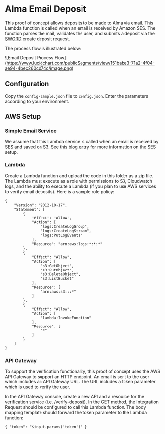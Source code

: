 # Alma Email Deposit

This proof of concept allows deposits to be made to Alma via email. This Lambda function is called when an email is received by Amazon SES. The function parses the mail, validates the user, and submits a deposit via the [SWORD](https://github.com/jweisman/AlmaSwordServer) create deposit request. 

The process flow is illustrated below:

![Email Deposit Process Flow]
(https://www.lucidchart.com/publicSegments/view/151babe3-71a2-4f04-ae94-4bec260cd74c/image.png)

## Configuration
Copy the `config-sample.json` file to `config.json`. Enter the parameters according to your environment.

## AWS Setup

### Simple Email Service
We assume that this Lambda service is called when an email is received by SES and saved on S3. See this [blog entry](https://developers.exlibrisgroup.com/blog/Accepting-Digital-Deposits-via-Email) for more information on the SES setup.

### Lambda
Create a Lambda function and upload the code in this folder as a zip file. The Lambda must execute as a role with permissions to S3, Cloudwatch logs, and the ability to execute a Lambda (if you plan to use AWS services to verify email deposits). Here is a sample role policy:

```
{
    "Version": "2012-10-17",
    "Statement": [
        {
            "Effect": "Allow",
            "Action": [
                "logs:CreateLogGroup",
                "logs:CreateLogStream",
                "logs:PutLogEvents"
            ],
            "Resource": "arn:aws:logs:*:*:*"
        },
        {
            "Effect": "Allow",
            "Action": [
                "s3:GetObject",
                "s3:PutObject",
                "s3:DeleteObject",
                "s3:ListBucket"
            ],
            "Resource": [
                "arn:aws:s3:::*"
            ]
        },
        {
            "Effect": "Allow",
            "Action": [
                "lambda:InvokeFunction"
            ],
            "Resource": [
                "*"
            ]
        }
    ]
}
```

### API Gateway
To support the verification functionality, this proof of concept uses the AWS API Gateway to support an HTTP endpoint. An email is sent to the user which includes an API Gateway URL. The URL includes a token parameter which is used to verify the user. 

In the API Gateway console, create a new API and a resource for the verification service (i.e. /verify-deposit). In the GET method, the Integration Request should be configured to call this Lambda function. The body mapping template should forward the token parameter to the Lambda function:
```
{ "token": "$input.params('token')" } 
```
